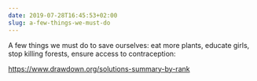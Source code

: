```yaml
---
date: 2019-07-28T16:45:53+02:00
slug: a-few-things-we-must-do
---
```

A few things we must do to save ourselves: eat more plants, educate girls, stop killing forests, ensure access to contraception:

https://www.drawdown.org/solutions-summary-by-rank

